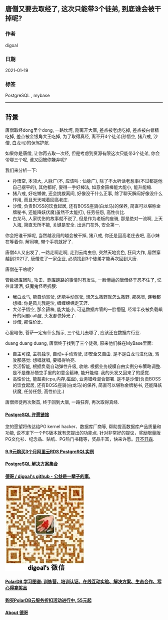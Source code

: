 ## 唐僧又要去取经了, 这次只能带3个徒弟, 到底谁会被干掉呢?  
  
### 作者  
digoal  
  
### 日期  
2021-01-19  
  
### 标签  
PostgreSQL , mybase    
  
----  
  
## 背景  
唐僧取经dong里个dong, 一路坎坷, 刚离开大唐, 差点被老虎吃掉, 差点被白骨精吃掉, 差点被金银角大王吃掉, 为了取得真经, 离不开4个徒弟(孙悟空, 猪八戒, 沙僧, 白龙马)的保驾护航.   
  
如果你是唐僧, 让你再去取一次经, 但是考虑到资源有限这次只能带3个徒弟, 你会带哪三个呢, 谁又回被你嫌弃呢?   
  
我们来分析一下:   
  
- 孙悟空, 本领大, 人脉广(不, 应该叫 : 仙脉广), 除了不太听话老惹事(不过都是他自己摆平的), 其他都好, 耍得一手好棒法, 如意金箍棒能大能小, 能升能缩.   
- 猪八戒, 好吃懒做, 还会挑拨离间, 好像没干什么正事, 除了聊天解闷好像没什么作用, 而且天天喊着回高老庄.   
- 沙僧, 负责BOSS的饮食起居, 还有BOSS座骑(白龙马)的保养, 简直可以堪称金牌秘书, 还能降妖伏魔(虽然不太能打), 任劳任怨, 高性价比.   
- 白龙马, 人家忧伤的故事就不说了, 但是作为老板的座骑, 那是绝对一流啊, 上天入海, 简直无所不能, 关键是安全. 出远门在外, 安全第一.   
  
你会把谁干掉呢, 当然越没用的越会被干掉, 猪八戒, 你还是回高老庄去吧, 高小妹在等着你. 解闷嘛, 带个手机就好了.    
  
唐僧4人又出发了, 一路走啊走啊, 走到云南虫谷, 突然天地变色, 狂风大作, 居然穿越到2021了, 唐僧进了一家企业, 必须找到3个徒弟才能再次回到大唐.   
  
唐僧在干啥呢?    
  
管数据库团队, 攻击、删库跑路的事情时有发生, 一脸懵逼的唐僧终于忍不住了, 忆往昔潇洒, 妖魔鬼怪尽折腰:   
  
- 我白龙马, 能自动驾驶, 还能手动驾驶, 想怎么撒野就怎么撒野. 那感觉, 连我都想唱:  你是风儿我是沙, 缠缠绵绵走天涯.    
- 大弟子悟空, 那金箍棒, 能大能小, 可这数据库管的一脸懵逼, 经常半夜被负载飙升的问题call醒, 头发都快掉光了.   
- 沙僧, 那性价比.   
  
心里暗伤, 菩萨一定有什么指示, 三个徒儿去哪了, 应该还在数据库行业.    
  
duang duang duang, 唐僧终于找到了三个徒弟, 原来他们躲在MyBase里面:  
  
- 自主可控, 主机独享, 自动+手动驾驶, 即安全又自由. 是不是白龙马进化版, 驾驶那感觉: 想唱就唱, 要唱得响亮.   
- 灵活智能, 根据负载自动弹性升级, 收缩. 根据业务规模自由实例分布策略调整. 是不是像孙悟空手里的如意金箍棒, 能升能缩. 我的头发又回来了的感觉.   
- 高性价比, 能超卖(cpu,内存,磁盘), 业务错峰混合部署. 是不是沙僧(负责BOSS的饮食起居, 还有BOSS座骑(白龙马)的保养, 简直可以堪称金牌秘书, 还能降妖伏魔, 任劳任怨, 高性价比.)  
  
唐僧师徒再次聚首, 终于回到大唐, 一路狂奔, 再次取得真经.   
    
  
#### [PostgreSQL 许愿链接](https://github.com/digoal/blog/issues/76 "269ac3d1c492e938c0191101c7238216")
您的愿望将传达给PG kernel hacker、数据库厂商等, 帮助提高数据库产品质量和功能, 说不定下一个PG版本就有您提出的功能点. 针对非常好的提议，奖励限量版PG文化衫、纪念品、贴纸、PG热门书籍等，奖品丰富，快来许愿。[开不开森](https://github.com/digoal/blog/issues/76 "269ac3d1c492e938c0191101c7238216").  
  
  
#### [9.9元购买3个月阿里云RDS PostgreSQL实例](https://www.aliyun.com/database/postgresqlactivity "57258f76c37864c6e6d23383d05714ea")
  
  
#### [PostgreSQL 解决方案集合](https://yq.aliyun.com/topic/118 "40cff096e9ed7122c512b35d8561d9c8")
  
  
#### [德哥 / digoal's github - 公益是一辈子的事.](https://github.com/digoal/blog/blob/master/README.md "22709685feb7cab07d30f30387f0a9ae")
  
  
![digoal's wechat](../pic/digoal_weixin.jpg "f7ad92eeba24523fd47a6e1a0e691b59")
  
  
#### [PolarDB 学习图谱: 训练营、培训认证、在线互动实验、解决方案、生态合作、写心得拿奖品](https://www.aliyun.com/database/openpolardb/activity "8642f60e04ed0c814bf9cb9677976bd4")
  
  
#### [购买PolarDB云服务折扣活动进行中, 55元起](https://www.aliyun.com/activity/new/polardb-yunparter?userCode=bsb3t4al "e0495c413bedacabb75ff1e880be465a")
  
  
#### [About 德哥](https://github.com/digoal/blog/blob/master/me/readme.md "a37735981e7704886ffd590565582dd0")
  
